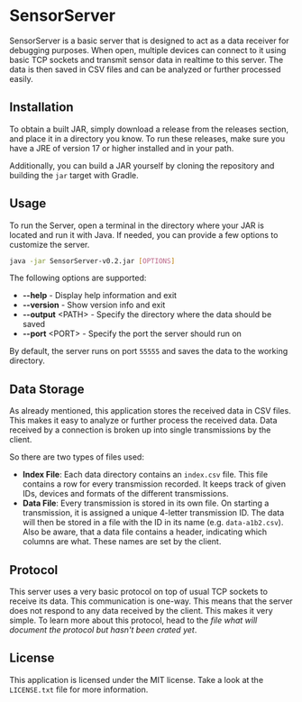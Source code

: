 # SensorServer
SensorServer is a basic server that is designed to act as a data receiver for
debugging purposes. When open, multiple devices can connect to it using basic
TCP sockets and transmit sensor data in realtime to this server. The data is
then saved in CSV files and can be analyzed or further processed easily.

## Installation
To obtain a built JAR, simply download a release from the releases
section, and place it in a directory you know. To run these releases, make sure
you have a JRE of version 17 or higher installed and in your path.

Additionally, you can build a JAR yourself by cloning the repository and
building the `jar` target with Gradle.

## Usage
To run the Server, open a terminal in the directory where your JAR is located
and run it with Java. If needed, you can provide a few options to customize the
server.

```bash
java -jar SensorServer-v0.2.jar [OPTIONS]
```

The following options are supported:
- **--help** - Display help information and exit
- **--version** - Show version info and exit
- **--output** \<PATH> - Specify the directory where the data should be saved
- **--port** \<PORT> - Specify the port the server should run on

By default, the server runs on port `55555` and saves the data to the working
directory.

## Data Storage
As already mentioned, this application stores the received data in CSV files.
This makes it easy to analyze or further process the received data. Data
received by a connection is broken up into single transmissions by the client.

So there are two types of files used:
- **Index File**: Each data directory contains an `index.csv` file. This file
  contains a row for every transmission recorded. It keeps track of given IDs,
  devices and formats of the different transmissions.
- **Data File**: Every transmission is stored in its own file. On starting a
  transmission, it is assigned a unique 4-letter transmission ID. The data will
  then be stored in a file with the ID in its name (e.g. `data-a1b2.csv`). Also
  be aware, that a data file contains a header, indicating which columns are what.
  These names are set by the client.

## Protocol
This server uses a very basic protocol on top of usual TCP sockets to receive its
data. This communication is one-way. This means that the server does not respond
to any data received by the client. This makes it very simple. To learn more
about this protocol, head to the *file what will document the protocol but hasn't
been crated yet*.

## License
This application is licensed under the MIT license. Take a look at the `LICENSE.txt` file
for more information.
